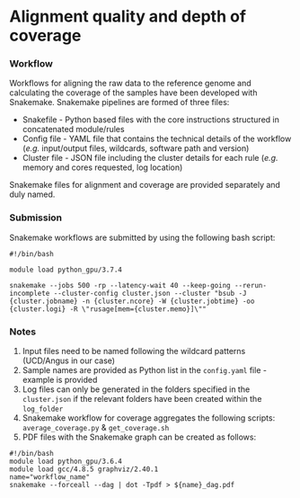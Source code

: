 # Alignment quality and depth of coverage

### Workflow

Workflows for aligning the raw data to the reference genome and calculating the coverage of the samples have been developed with Snakemake. Snakemake pipelines are formed of three files:

* Snakefile - Python based files with the core instructions structured in concatenated module/rules
* Config file - YAML file that contains the technical details of the workflow (*e.g.* input/output files, wildcards, software path and version)
* Cluster file - JSON file including the cluster details for each rule (*e.g.* memory and cores requested, log location)

Snakemake files for alignment and coverage are provided separately and duly named.

### Submission

Snakemake workflows are submitted by using the following bash script: 

```
#!/bin/bash

module load python_gpu/3.7.4

snakemake --jobs 500 -rp --latency-wait 40 --keep-going --rerun-incomplete --cluster-config cluster.json --cluster "bsub -J {cluster.jobname} -n {cluster.ncore} -W {cluster.jobtime} -oo {cluster.logi} -R \"rusage[mem={cluster.memo}]\""

```

### Notes

1. Input files need to be named following the wildcard patterns (UCD/Angus in our case)
2. Sample names are provided as Python list in the `config.yaml` file - example is provided
3. Log files can only be generated in the folders specified in the `cluster.json` if the relevant folders have been created within the `log_folder`
4. Snakemake workflow for coverage aggregates the following scripts: `average_coverage.py` & `get_coverage.sh`
4. PDF files with the Snakemake graph can be created as follows:

```
#!/bin/bash
module load python_gpu/3.6.4
module load gcc/4.8.5 graphviz/2.40.1
name="workflow_name"
snakemake --forceall --dag | dot -Tpdf > ${name}_dag.pdf
```
